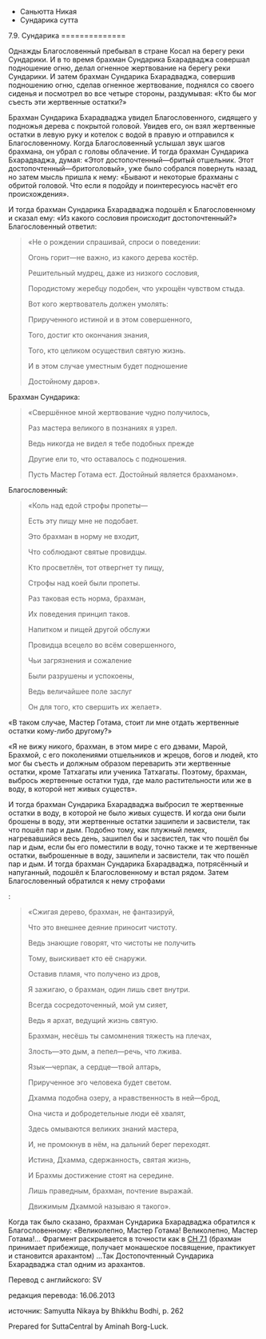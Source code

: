









* Саньютта Никая
* Сундарика сутта


7\.9\. Сундарика
\=\=\=\=\=\=\=\=\=\=\=\=\=\=



Однажды Благословенный пребывал в стране Косал на берегу реки Сундарики\. И в то время брахман Сундарика Бхарадваджа совершал подношение огню, делал огненное жертвование на берегу реки Сундарики\. И затем брахман Сундарика Бхарадваджа, совершив подношению огню, сделав огненное жертвование, поднялся со своего сиденья и посмотрел во все четыре стороны, раздумывая: «Кто бы мог съесть эти жертвенные остатки?»


Брахман Сундарика Бхарадваджа увидел Благословенного, сидящего у подножья дерева с покрытой головой\. Увидев его, он взял жертвенные остатки в левую руку и котелок с водой в правую и отправился к Благословенному\. Когда Благословенный услышал звук шагов брахмана, он убрал с головы облачение\. И тогда брахман Сундарика Бхарадваджа, думая: «Этот достопочтенный—бритый отшельник\. Этот достопочтенный—бритоголовый», уже было собрался повернуть назад, но затем мысль пришла к нему: «Бывают и некоторые брахманы с обритой головой\. Что если я подойду и поинтересуюсь насчёт его происхождения»\.


И тогда брахман Сундарика Бхарадваджа подошёл к Благословенному и сказал ему: «Из какого сословия происходит достопочтенный?» Благословенный ответил:



> «Не о рождении спрашивай, спроси о поведении:  
> 
> Огонь горит—не важно, из какого дерева костёр\.  
> 
> Решительный мудрец, даже из низкого сословия,  
> 
> Породистому жеребцу подобен, что укрощён чувством стыда\.  
> 
>   
> 
> Вот кого жертвователь должен умолять:  
> 
> Прирученного истиной и в этом совершенного,  
> 
> Того, достиг кто окончания знания,  
> 
> Того, кто целиком осуществил святую жизнь\.  
> 
> И в этом случае уместным будет подношение  
> 
> Достойному даров»\.


Брахман Сундарика:

> «Свершённое мной жертвование чудно получилось,  
> 
> Раз мастера великого в познаниях я узрел\.  
> 
> Ведь никогда не видел я тебе подобных прежде  
> 
> Другие ели то, что оставалось с подношения\.  
> 
> Пусть Мастер Готама ест\. Достойный является брахманом»\.


Благословенный:

> «Коль над едой строфы пропеты—  
> 
> Есть эту пищу мне не подобает\.  
> 
> Это брахман в норму не входит,  
> 
> Что соблюдают святые провидцы\.  
> 
> Кто просветлён, тот отвергнет ту пищу,  
> 
> Строфы над коей были пропеты\.  
> 
> Раз таковая есть норма, брахман,  
> 
> Их поведения принцип таков\.  
> 
>   
> 
> Напитком и пищей другой обслужи  
> 
> Провидца всецело во всём совершенного,  
> 
> Чьи загрязнения и сожаление  
> 
> Были разрушены и успокоены,  
> 
> Ведь величайшее поле заслуг  
> 
> Он для того, кто свершить их желает»\.


«В таком случае, Мастер Готама, стоит ли мне отдать жертвенные остатки кому\-либо другому?»


«Я не вижу никого, брахман, в этом мире с его дэвами, Марой, Брахмой, с его поколениями отшельников и жрецов, богов и людей, кто мог бы съесть и должным образом переварить эти жертвенные остатки, кроме Татхагаты или ученика Татхагаты\. Поэтому, брахман, выбрось жертвенные остатки туда, где мало растительности или же в воду, в которой нет живых существ»\.


И тогда брахман Сундарика Бхарадваджа выбросил те жертвенные остатки в воду, в которой не было живых существ\. И когда они были брошены в воду, эти жертвенные остатки зашипели и засвистели, так что пошёл пар и дым\. Подобно тому, как плужный лемех, нагревавшийся весь день, зашипел бы и засвистел, так что пошёл бы пар и дым, если бы его поместили в воду, точно также и те жертвенные остатки, выброшенные в воду, зашипели и засвистели, так что пошёл пар и дым\. И тогда брахман Сундарика Бхарадваджа, потрясённый и напуганный, подошёл к Благословенному и встал рядом\. Затем Благословенный обратился к нему строфами


:

> «Сжигая дерево, брахман, не фантазируй,  
> 
> Что это внешнее деяние приносит чистоту\.  
> 
> Ведь знающие говорят, что чистоты не получить  
> 
> Тому, выискивает кто её снаружи\.  
> 
>   
> 
> Оставив пламя, что получено из дров,  
> 
> Я зажигаю, о брахман, один лишь свет внутри\.  
> 
> Всегда сосредоточенный, мой ум сияет,  
> 
> Ведь я архат, ведущий жизнь святую\.  
> 
>   
> 
> Брахман, несёшь ты самомнения тяжесть на плечах,  
> 
> Злость—это дым, а пепел—речь, что лжива\.  
> 
> Язык—черпак, а сердце—твой алтарь,  
> 
> Прирученное эго человека будет светом\.  
> 
>   
> 
> Дхамма подобна озеру, а нравственность в ней—брод,  
> 
> Она чиста и добродетельные люди её хвалят,  
> 
> Здесь омываются великих знаний мастера,  
> 
> И, не промокнув в нём, на дальний берег переходят\.  
> 
>   
> 
> Истина, Дхамма, сдержанность, святая жизнь,  
> 
> И Брахмы достижение стоят на середине\.  
> 
> Лишь праведным, брахман, почтение выражай\.  
> 
> Движимым Дхаммой называю я такого»\.


Когда так было сказано, брахман Сундарика Бхарадваджа обратился к Благословенному: «Великолепно, Мастер Готама\! Великолепно, Мастер Готама\!… Фрагмент раскрывается в точности как в [СН 7\.1](/sn7\.1/ru/sv) \(брахман принимает прибежище, получает монашеское посвящение, практикует и становится арахантом\) …Так Достопочтенный Сундарика Бхарадваджа стал одним из арахантов\.



Перевод с английского: SV


редакция перевода: 16\.06\.2013


источник: Samyutta Nikaya by Bhikkhu Bodhi, p\. 262


Prepared for SuttaCentral by Aminah Borg\-Luck\.






